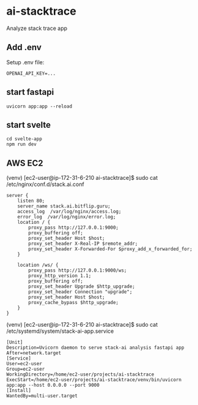 # ai-stacktrace
Analyze stack trace app


## Add .env
Setup .env file:
```
OPENAI_API_KEY=...
```

## start fastapi
```
uvicorn app:app --reload
```

## start svelte
```
cd svelte-app
npm run dev
```

## AWS EC2
(venv) [ec2-user@ip-172-31-6-210 ai-stacktrace]$ sudo cat /etc/nginx/conf.d/stack.ai.conf
```
server {
    listen 80;
    server_name stack.ai.bitflip.guru;
    access_log  /var/log/nginx/access.log;
    error_log  /var/log/nginx/error.log;
    location / {
        proxy_pass http://127.0.0.1:9000;
        proxy_buffering off;
        proxy_set_header Host $host;
        proxy_set_header X-Real-IP $remote_addr;
        proxy_set_header X-Forwarded-For $proxy_add_x_forwarded_for;
    }

    location /ws/ {
        proxy_pass http://127.0.0.1:9000/ws;
        proxy_http_version 1.1;
        proxy_buffering off;
        proxy_set_header Upgrade $http_upgrade;
        proxy_set_header Connection "upgrade";
        proxy_set_header Host $host;
        proxy_cache_bypass $http_upgrade;
    }
}
```

(venv) [ec2-user@ip-172-31-6-210 ai-stacktrace]$ sudo cat /etc/systemd/system/stack-ai-app.service
```
[Unit]
Description=Uvicorn daemon to serve stack-ai analysis fastapi app
After=network.target
[Service]
User=ec2-user
Group=ec2-user
WorkingDirectory=/home/ec2-user/projects/ai-stacktrace
ExecStart=/home/ec2-user/projects/ai-stacktrace/venv/bin/uvicorn app:app --host 0.0.0.0 --port 9000
[Install]
WantedBy=multi-user.target
```
